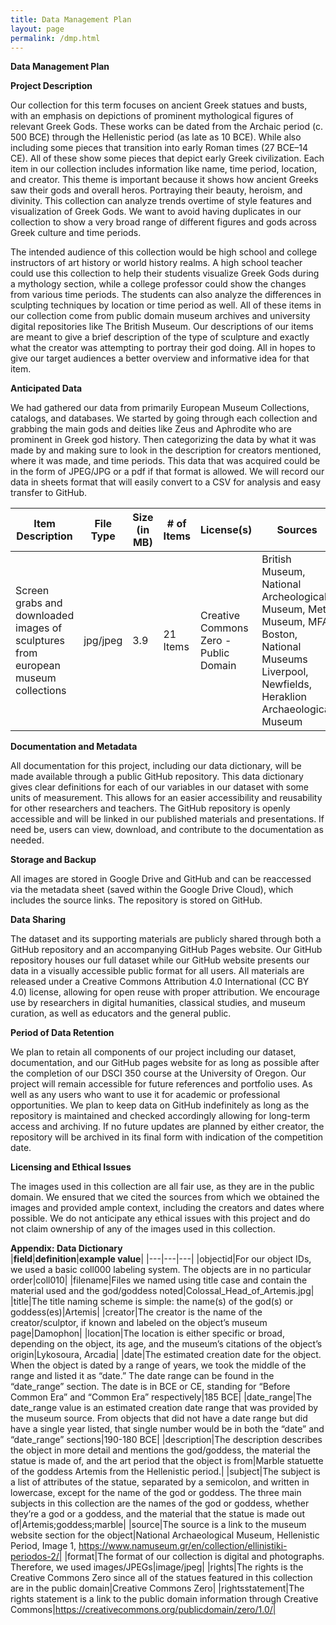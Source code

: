 ```yaml
---
title: Data Management Plan
layout: page
permalink: /dmp.html
---
```


**Data Management Plan** 

**Project Description**  

Our collection for this term focuses on ancient Greek statues and busts, with an emphasis on depictions of prominent mythological figures of relevant Greek Gods. These works can be dated from the Archaic period (c. 500 BCE) through the Hellenistic period (as late as 10 BCE). While also including some pieces that transition into early Roman times (27 BCE–14 CE). All of these show some pieces that depict early Greek civilization. Each item in our collection includes information like name, time period, location, and creator. This theme is important because it shows how ancient Greeks saw their gods and overall heros. Portraying their beauty, heroism, and divinity. This collection can analyze trends overtime of style features and visualization of Greek Gods. We want to avoid having duplicates in our collection to show a very broad range of different figures and gods across Greek culture and time periods. 

The intended audience of this collection would be high school and college instructors of art history or world history realms. A high school teacher could use this collection to help their students visualize Greek Gods during a mythology section, while a college professor could show the changes from various time periods. The students can also analyze the differences in sculpting techniques by location or time period as well. All of these items in our collection come from public domain museum archives and university digital repositories like The British Museum. Our descriptions of our items are meant to give a brief description of the type of sculpture and exactly what the creator was attempting to portray their god doing. All in hopes to give our target audiences a better overview and informative idea for that item.

**Anticipated Data**

We had gathered our data from primarily European Museum Collections, catalogs, and databases. We started by going through each collection and grabbing the main gods and deities like Zeus and Aphrodite who are prominent in Greek god history. Then categorizing the data by what it was made by and making sure to look in the description for creators mentioned, where it was made, and time periods. This data that was acquired could be in the form of JPEG/JPG or a pdf if that format is allowed. We will record our data in sheets format that will easily convert to a CSV for analysis and easy transfer to GitHub. 

|Item Description|File Type|Size (in MB)|\# of Items|License(s)|Sources|
|---|---|---|---|---|---|
|Screen grabs and downloaded images of sculptures from european museum collections|jpg/jpeg|3.9|21 Items|Creative Commons Zero - Public Domain|British Museum, National Archeological Museum, Met Museum, MFA Boston, National Museums Liverpool, Newfields, Heraklion Archaeological Museum|

**Documentation and Metadata**

All documentation for this project, including our data dictionary, will be made available through a public GitHub repository. This data dictionary gives clear definitions for each of our variables in our dataset with some units of measurement. This allows for an easier accessibility and reusability for other researchers and teachers. The GitHub repository is openly accessible and will be linked in our published materials and presentations. If need be, users can view, download, and contribute to the documentation as needed. 

**Storage and Backup**

All images are stored in Google Drive and GitHub and can be reaccessed via the metadata sheet (saved within the Google Drive Cloud), which includes the source links. The repository is stored on GitHub. 

**Data Sharing**

The dataset and its supporting materials are publicly shared through both a GitHub repository and an accompanying GitHub Pages website. Our GitHub repository houses our full dataset while our GitHub website presents our data in a visually accessible public format for all users. All materials are released under a Creative Commons Attribution 4.0 International (CC BY 4.0) license, allowing for open reuse with proper attribution. We encourage use by researchers in digital humanities, classical studies, and museum curation, as well as educators and the general public.

**Period of Data Retention**

We plan to retain all components of our project including our dataset, documentation, and our GitHub pages website for as long as possible after the completion of our DSCI 350 course at the University of Oregon. Our project will remain accessible for future references and portfolio uses. As well as any users who want to use it for academic or professional opportunities. We plan to keep data on GitHub indefinitely as long as the repository is maintained and checked accordingly allowing for long-term access and archiving. If no future updates are planned by either creator,  the repository will be archived in its final form with  indication of the competition date. 

**Licensing and Ethical Issues**

The images used in this collection are all fair use, as they are in the public domain. We ensured that we cited the sources from which we obtained the images and provided ample context, including the creators and dates where possible. We do not anticipate any ethical issues with this project and do not claim ownership of any of the images used in this collection. 

**Appendix: Data Dictionary**  
|**field**|**definition**|**example value**|
|---|---|---|
|objectid|For our object IDs, we used a basic coll000 labeling system. The objects are in no particular order|coll010|
|filename|Files we named using title case and contain the material used and the god/goddess noted|Colossal_Head_of_Artemis.jpg|
|title|The title naming scheme is simple: the name(s) of the god(s) or goddess(es)|Artemis|
|creator|The creator is the name of the creator/sculptor, if known and labeled on the object’s museum page|Damophon|
|location|The location is either specific or broad, depending on the object, its age, and the museum’s citations of the object’s origin|Lykosoura, Arcadia|
|date|The estimated creation date for the object. When the object is dated by a range of years, we took the middle of the range and listed it as “date.” The date range can be found in the “date_range” section. The date is in BCE or CE, standing for “Before Common Era” and “Common Era” respectively|185 BCE|
|date_range|The date_range value is an estimated creation date range that was provided by the museum source. From objects that did not have a date range but did have a single year listed, that single number would be in both the “date” and “date_range” sections|190-180 BCE|
|description|The description describes the object in more detail and mentions the god/goddess, the material the statue is made of, and the art period that the object is from|Marble statuette of the goddess Artemis from the Hellenistic period.|
|subject|The subject is a list of attributes of the statue, separated by a semicolon, and written in lowercase, except for the name of the god or goddess. The three main subjects in this collection are the names of the god or goddess, whether they’re a god or a goddess, and the material that the statue is made out of|Artemis;goddess;marble|
|source|The source is a link to the museum website section for the object|National Archaeological Museum, Hellenistic Period, Image 1, https://www.namuseum.gr/en/collection/ellinistiki-periodos-2/|
|format|The format of our collection is digital and photographs. Therefore, we used images/JPEGs|image/jpeg|
|rights|The rights is the Creative Commons Zero since all of the statues featured in this collection are in the public domain|Creative Commons Zero|
|rightsstatement|The rights statement is a link to the public domain information through Creative Commons|https://creativecommons.org/publicdomain/zero/1.0/|
